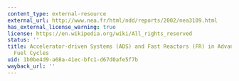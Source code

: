 ```yaml
---
content_type: external-resource
external_url: http://www.nea.fr/html/ndd/reports/2002/nea3109.html
has_external_license_warning: true
license: https://en.wikipedia.org/wiki/All_rights_reserved
status: ''
title: Accelerator-driven Systems (ADS) and Fast Reactors (FR) in Advanced Nuclear
  Fuel Cycles
uid: 1b0be4d9-a68a-41ec-bfc1-d67d0afe5f7b
wayback_url: ''
---
```

